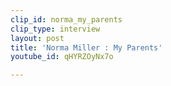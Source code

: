 ```yaml
---
clip_id: norma_my_parents
clip_type: interview
layout: post
title: 'Norma Miller : My Parents'
youtube_id: qHYRZOyNx7o

---
```


